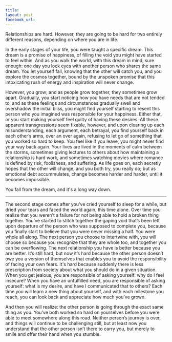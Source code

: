 ```yaml
---
title: 
layout: post
facebook_url: 
---
```


Relationships are hard. However, they are going to be hard for two entirely different reasons, depending on where you are in life.

In the early stages of your life, you were taught a specific dream. This dream is a promise of happiness, of filling the void you might have started to feel within. And as you walk the world, with this dream in mind, sure enough: one day you lock eyes with another person who shares the same dream. You let yourself fall, knowing that the other will catch you, and you explore the cosmos together, bound by the unspoken promise that this intoxicating rush of energy and inspiration will never change.

However, you grow; and as people grow together, they sometimes grow apart. Gradually, you start noticing how you have needs that are not tended to, and as these feelings and circumstances gradually swell and overshadow the initial bliss, you might find yourself starting to resent this person who you imagined was responsible for your happiness. Either that, or you start making yourself feel guilty of having these desires. All these apparent transgressions seem fixable, however, and upon clearing up each misunderstanding, each argument, each betrayal, you find yourself back in each other’s arms, over an over again, refusing to let go of something that you worked so hard to keep. You feel like if you leave, you might never find your way back again. Your lives are lived in the moments of calm between the storms, sometimes giving lectures to others about how maintaining a relationship is hard work, and sometimes watching movies where romance is defined by risk, foolishess, and suffering. As life goes on, each secretly hopes that the other will change, and you both try, you really do; but as emotional debt accummulates, change becomes harder and harder, until it becomes impossible.

You fall from the dream, and it's a long way down.

* * *

The second stage comes after you’ve cried yourself to sleep for a while, but dried your tears and faced the world again, this time alone. Over time you realize that you weren’t a failure for not being able to hold a broken thing together. You’ve started to stitch together the gaping void that’s been left upon departure of the person who was supposed to complete you, because you finally start to believe that you were never missing a half. You were whole all along. The next person you choose to intertwine with, you will choose so because you recognize that they are whole too, and together you can be overflowing. The next relationship you have is better because you are better. It’s still hard; but now it’s hard because the other person doesn’t owe you a version of themselves that enables you to avoid the responsibility of facing your own fears. It's hard because suddenly there is less prescription from society about what you should do in a given situation. When you get jealous, you are responsible of asking yourself: why do I feel insecure? When you have an unfulfilled need, you are responsible of asking yourself: what is my desire, and have I communicated that to others? Each time you will learn a new thing about yourself, and with each milestone you reach, you can look back and appreciate how much you’ve grown.

And then you will realize: the other person is going through the exact same thing as you. You’ve both worked so hard on yourselves before you were able to meet somewhere along this road. Neither person’s journey is over, and things will continue to be challenging still, but at least now you understand that the other person isn’t there to carry you, but merely to smile and offer their hand when you stumble.
